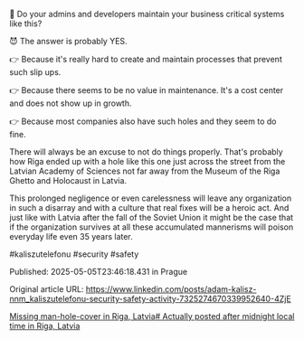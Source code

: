🐛 Do your admins and developers maintain your business critical systems like this?


😈 The answer is probably YES.


👉 Because it's really hard to create and maintain processes that prevent such slip ups.

👉 Because there seems to be no value in maintenance. It's a cost center and does not show up in growth.

👉 Because most companies also have such holes and they seem to do fine.


There will always be an excuse to not do things properly. That's probably how Riga ended up with a hole like this one just across the street from the Latvian Academy of Sciences not far away from the Museum of the Riga Ghetto and Holocaust in Latvia.


This prolonged negligence or even carelessness will leave any organization in such a disarray and with a culture that real fixes will be a heroic act. And just like with Latvia after the fall of the Soviet Union it might be the case that if the organization survives at all these accumulated mannerisms will poison everyday life even 35 years later.


#kaliszutelefonu #security #safety


Published: 2025-05-05T23:46:18.431 in Prague

Original article URL: https://www.linkedin.com/posts/adam-kalisz-nnm_kaliszutelefonu-security-safety-activity-7325274670339952640-4ZjE

[Missing man-hole-cover in Riga, Latvia# Actually posted after midnight local time in Riga, Latvia](./media/missing-man-hole-cover-riga.jpg)